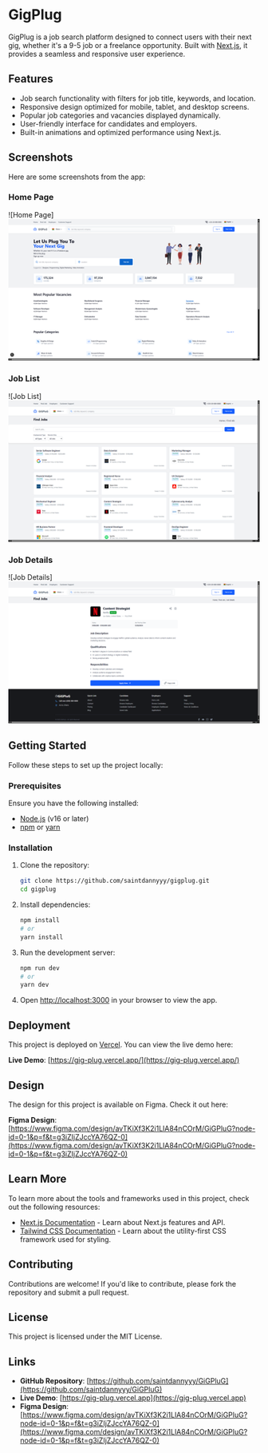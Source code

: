 # GigPlug

GigPlug is a job search platform designed to connect users with their next gig, whether it's a 9-5 job or a freelance opportunity. Built with [Next.js](https://nextjs.org), it provides a seamless and responsive user experience.

## Features

- Job search functionality with filters for job title, keywords, and location.
- Responsive design optimized for mobile, tablet, and desktop screens.
- Popular job categories and vacancies displayed dynamically.
- User-friendly interface for candidates and employers.
- Built-in animations and optimized performance using Next.js.

## Screenshots

Here are some screenshots from the app:

### Home Page

![Home Page]![alt text](image.png)

### Job List

![Job List]![alt text](image-1.png)

### Job Details

![Job Details]![alt text](image-2.png)

## Getting Started

Follow these steps to set up the project locally:

### Prerequisites

Ensure you have the following installed:

- [Node.js](https://nodejs.org/) (v16 or later)
- [npm](https://www.npmjs.com/) or [yarn](https://yarnpkg.com/)

### Installation

1. Clone the repository:

   ```bash
   git clone https://github.com/saintdannyyy/gigplug.git
   cd gigplug
   ```

2. Install dependencies:

   ```bash
   npm install
   # or
   yarn install
   ```

3. Run the development server:

   ```bash
   npm run dev
   # or
   yarn dev
   ```

4. Open [http://localhost:3000](http://localhost:3000) in your browser to view the app.

## Deployment

This project is deployed on [Vercel](https://vercel.com). You can view the live demo here:

**Live Demo**: [https://gig-plug.vercel.app/](https://gig-plug.vercel.app/)

## Design

The design for this project is available on Figma. Check it out here:

**Figma Design**: [https://www.figma.com/design/avTKiXf3K2i1LlA84nCOrM/GiGPluG?node-id=0-1&p=f&t=g3iZIjZJccYA76QZ-0](https://www.figma.com/design/avTKiXf3K2i1LlA84nCOrM/GiGPluG?node-id=0-1&p=f&t=g3iZIjZJccYA76QZ-0)

## Learn More

To learn more about the tools and frameworks used in this project, check out the following resources:

- [Next.js Documentation](https://nextjs.org/docs) - Learn about Next.js features and API.
- [Tailwind CSS Documentation](https://tailwindcss.com/docs) - Learn about the utility-first CSS framework used for styling.

## Contributing

Contributions are welcome! If you'd like to contribute, please fork the repository and submit a pull request.

## License

This project is licensed under the MIT License.

## Links

- **GitHub Repository**: [https://github.com/saintdannyyy/GiGPluG](https://github.com/saintdannyyy/GiGPluG)
- **Live Demo**: [https://gig-plug.vercel.app](https://gig-plug.vercel.app)
- **Figma Design**: [https://www.figma.com/design/avTKiXf3K2i1LlA84nCOrM/GiGPluG?node-id=0-1&p=f&t=g3iZIjZJccYA76QZ-0](https://www.figma.com/design/avTKiXf3K2i1LlA84nCOrM/GiGPluG?node-id=0-1&p=f&t=g3iZIjZJccYA76QZ-0)
